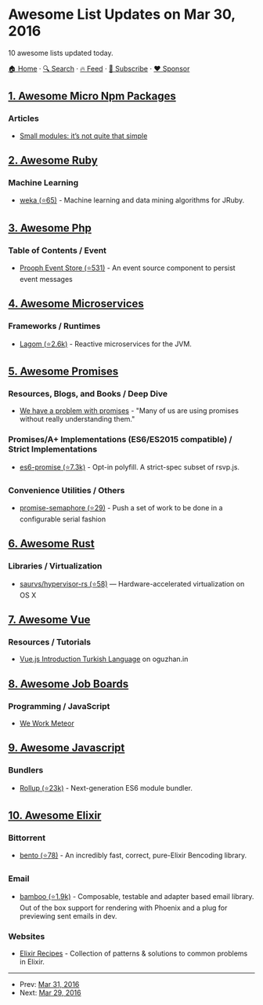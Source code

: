 # Awesome List Updates on Mar 30, 2016

10 awesome lists updated today.

[🏠 Home](/README.md) · [🔍 Search](https://www.trackawesomelist.com/search/) · [🔥 Feed](https://www.trackawesomelist.com/rss.xml) · [📮 Subscribe](https://trackawesomelist.us17.list-manage.com/subscribe?u=d2f0117aa829c83a63ec63c2f&id=36a103854c) · [❤️  Sponsor](https://github.com/sponsors/theowenyoung)



## [1. Awesome Micro Npm Packages](/content/parro-it/awesome-micro-npm-packages/README.md)

### Articles

*   [Small modules: it’s not quite that simple](https://medium.com/@Rich_Harris/small-modules-it-s-not-quite-that-simple-3ca532d65de4)

## [2. Awesome Ruby](/content/markets/awesome-ruby/README.md)

### Machine Learning

*   [weka (⭐65)](https://github.com/paulgoetze/weka-jruby) - Machine learning and data mining algorithms for JRuby.

## [3. Awesome Php](/content/ziadoz/awesome-php/README.md)

### Table of Contents / Event

*   [Prooph Event Store (⭐531)](https://github.com/prooph/event-store) - An event source component to persist event messages

## [4. Awesome Microservices](/content/mfornos/awesome-microservices/README.md)

### Frameworks / Runtimes

*   [Lagom (⭐2.6k)](https://github.com/lagom/lagom) - Reactive microservices for the JVM.

## [5. Awesome Promises](/content/wbinnssmith/awesome-promises/README.md)

### Resources, Blogs, and Books / Deep Dive

*   [We have a problem with promises](https://pouchdb.com/2015/05/18/we-have-a-problem-with-promises.html) - "Many of us are using promises without really understanding them."

### Promises/A+ Implementations (ES6/ES2015 compatible) / Strict Implementations

*   [es6-promise (⭐7.3k)](https://github.com/stefanpenner/es6-promise) - Opt-in polyfill. A strict-spec subset of rsvp.js.

### Convenience Utilities / Others

*   [promise-semaphore (⭐29)](https://github.com/samccone/promise-semaphore) - Push a set of work to be done in a configurable serial fashion

## [6. Awesome Rust](/content/rust-unofficial/awesome-rust/README.md)

### Libraries / Virtualization

*   [saurvs/hypervisor-rs (⭐58)](https://github.com/saurvs/hypervisor-rs) — Hardware-accelerated virtualization on OS X

## [7. Awesome Vue](/content/vuejs/awesome-vue/README.md)

### Resources / Tutorials

*   [Vue.js Introduction Turkish Language](http://oguzhan.in/vue-js-ile-uygulama-gelistirme/) on oguzhan.in

## [8. Awesome Job Boards](/content/tramcar/awesome-job-boards/README.md)

### Programming / JavaScript

*   [We Work Meteor](https://www.weworkmeteor.com/)

## [9. Awesome Javascript](/content/sorrycc/awesome-javascript/README.md)

### Bundlers

*   [Rollup (⭐23k)](https://github.com/rollup/rollup) - Next-generation ES6 module bundler.

## [10. Awesome Elixir](/content/h4cc/awesome-elixir/README.md)

### Bittorrent

*   [bento (⭐78)](https://github.com/folz/bento) - An incredibly fast, correct, pure-Elixir Bencoding library.

### Email

*   [bamboo (⭐1.9k)](https://github.com/thoughtbot/bamboo) - Composable, testable and adapter based email library. Out of the box support for rendering with Phoenix and a plug for previewing sent emails in dev.

### Websites

*   [Elixir Recipes](http://elixir-recipes.github.io/) - Collection of patterns & solutions to common problems in Elixir.

---

- Prev: [Mar 31, 2016](/content/2016/03/31/README.md)
- Next: [Mar 29, 2016](/content/2016/03/29/README.md)